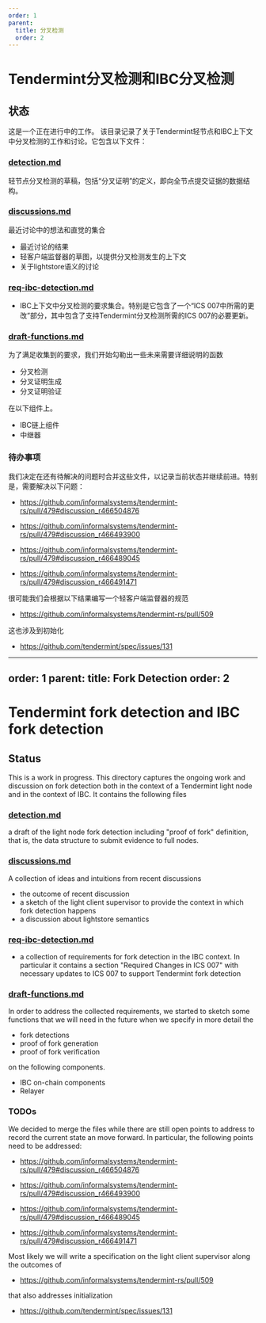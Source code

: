 ```yaml
---
order: 1
parent:
  title: 分叉检测
  order: 2
---
```


# Tendermint分叉检测和IBC分叉检测

## 状态

这是一个正在进行中的工作。
该目录记录了关于Tendermint轻节点和IBC上下文中分叉检测的工作和讨论。它包含以下文件：

### [detection.md](./detection.md)

轻节点分叉检测的草稿，包括“分叉证明”的定义，即向全节点提交证据的数据结构。

### [discussions.md](./discussions.md)

最近讨论中的想法和直觉的集合

- 最近讨论的结果
- 轻客户端监督器的草图，以提供分叉检测发生的上下文
- 关于lightstore语义的讨论

### [req-ibc-detection.md](./req-ibc-detection.md)

- IBC上下文中分叉检测的要求集合。特别是它包含了一个“ICS 007中所需的更改”部分，其中包含了支持Tendermint分叉检测所需的ICS 007的必要更新。

### [draft-functions.md](./draft-functions.md)

为了满足收集到的要求，我们开始勾勒出一些未来需要详细说明的函数

- 分叉检测
- 分叉证明生成
- 分叉证明验证

在以下组件上。

- IBC链上组件
- 中继器

### 待办事项

我们决定在还有待解决的问题时合并这些文件，以记录当前状态并继续前进。特别是，需要解决以下问题：

- <https://github.com/informalsystems/tendermint-rs/pull/479#discussion_r466504876>

- <https://github.com/informalsystems/tendermint-rs/pull/479#discussion_r466493900>
  
- <https://github.com/informalsystems/tendermint-rs/pull/479#discussion_r466489045>
  
- <https://github.com/informalsystems/tendermint-rs/pull/479#discussion_r466491471>
  
很可能我们会根据以下结果编写一个轻客户端监督器的规范

- <https://github.com/informalsystems/tendermint-rs/pull/509>

这也涉及到初始化

- <https://github.com/tendermint/spec/issues/131>


---
order: 1
parent:
  title: Fork Detection
  order: 2
---

# Tendermint fork detection and IBC fork detection

## Status

This is a work in progress.
This directory captures the ongoing work and discussion on fork
detection both in the context of a Tendermint light node and in the
context of IBC. It contains the following files

### [detection.md](./detection.md)

a draft of the light node fork detection including "proof of fork"
  definition, that is, the data structure to submit evidence to full
  nodes.
  
### [discussions.md](./discussions.md)

A collection of ideas and intuitions from recent discussions

- the outcome of recent discussion
- a sketch of the light client supervisor to provide the context in
  which fork detection happens
- a discussion about lightstore semantics

### [req-ibc-detection.md](./req-ibc-detection.md)

- a collection of requirements for fork detection in the IBC
  context. In particular it contains a section "Required Changes in
  ICS 007" with necessary updates to ICS 007 to support Tendermint
  fork detection

### [draft-functions.md](./draft-functions.md)

In order to address the collected requirements, we started to sketch
some functions that we will need in the future when we specify in more
detail the

- fork detections
- proof of fork generation
- proof of fork verification

on the following components.

- IBC on-chain components
- Relayer

### TODOs

We decided to merge the files while there are still open points to
address to record the current state an move forward. In particular,
the following points need to be addressed:

- <https://github.com/informalsystems/tendermint-rs/pull/479#discussion_r466504876>

- <https://github.com/informalsystems/tendermint-rs/pull/479#discussion_r466493900>
  
- <https://github.com/informalsystems/tendermint-rs/pull/479#discussion_r466489045>
  
- <https://github.com/informalsystems/tendermint-rs/pull/479#discussion_r466491471>
  
Most likely we will write a specification on the light client
supervisor along the outcomes of
  
- <https://github.com/informalsystems/tendermint-rs/pull/509>

that also addresses initialization

- <https://github.com/tendermint/spec/issues/131>
